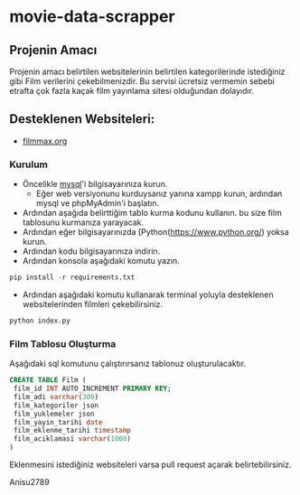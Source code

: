 # movie-data-scrapper

## Projenin Amacı
Projenin amacı belirtilen websitelerinin belirtilen kategorilerinde istediğiniz gibi Film verilerini çekebilmenizdir.
Bu servisi ücretsiz vermemin sebebi etrafta çok fazla kaçak film yayınlama sitesi olduğundan dolayıdır.
 
## Desteklenen Websiteleri:
- [filmmax.org](https://filmmax.org)

### Kurulum
- Öncelikle [mysql](https://dev.mysql.com/downloads/mysql/)'i bilgisayarınıza kurun.
   - Eğer web versiyonunu kurduysanız yanına xampp kurun, ardından mysql ve phpMyAdmin'i başlatın.
- Ardından aşağıda belirttiğim tablo kurma kodunu kullanın. bu size film tablosunu kurmanıza yarayacak.
- Ardından eğer bilgisayarınızda [Python(https://www.python.org/) yoksa kurun.
- Ardından kodu bilgisayarınıza indirin.
- Ardından konsola aşağıdaki komutu yazın.
```python
pip install -r requirements.txt
```
- Ardından aşağıdaki komutu kullanarak terminal yoluyla desteklenen websitelerinden filmleri çekebilirsiniz.
```python
python index.py
```

### Film Tablosu Oluşturma
Aşağıdaki sql komutunu çalıştırırsanız tablonuz oluşturulacaktır.
```sql
CREATE TABLE Film (
 film_id INT AUTO_INCREMENT PRIMARY KEY;
 film_adi varchar(300) 
 film_kategoriler json 
 film_yuklemeler json 
 film_yayin_tarihi date 
 film_eklenme_tarihi timestamp 
 film_aciklamasi varchar(1000)
)
```

Eklenmesini istediğiniz websiteleri varsa pull request açarak belirtebilirsiniz.

Anisu2789
